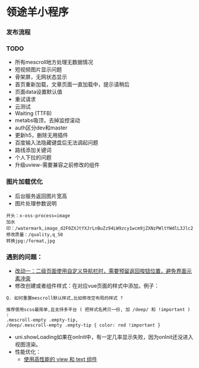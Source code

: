 # 领途羊小程序

### 发布流程

### TODO
- 所有mescroll地方处理无数据情况
- 短视频图片显示问题
- 骨架屏，无网状态显示
- 首页重新加载，文章页面一直加载中，提示请稍后
- 页面data设置默认值
- 重试请求
- 云测试
- Waiting (TTFB)
- metabs吸顶，去掉监控滚动
- auth区分dev和master
- 更新h5，删除无用插件
- 百度输入法隐藏键盘后无法调起问题
- 路线添加关键词
- 个人下拉的问题
- 升级uview-需要兼容之前修改的组件
### 图片加载优化
- 后台服务返回图片宽高
- 图片处理参数说明
```
开头：x-oss-process=image
加水印：/watermark,image_d2F0ZXJtYXJrLnBuZz94LW9zcy1wcm9jZXNzPWltYWdlL3Jlc2l6ZSxQXzg=,g_sw,x_30,y_10
修改质量：/quality,q_50
转换jpg:/format,jpg
```
### 遇到的问题：
- [改动一：二级页面使用自定义导航栏时，需要预留返回按钮位置，避免界面元素冲突](https://smartprogram.baidu.com/forum/topic/show/125547#:~:text=%E6%94%B9%E5%8A%A8%E4%B8%80%EF%BC%9A%E4%BA%8C%E7%BA%A7%E9%A1%B5%E9%9D%A2%E4%BD%BF%E7%94%A8%E8%87%AA%E5%AE%9A%E4%B9%89%E5%AF%BC%E8%88%AA%E6%A0%8F%E6%97%B6%EF%BC%8C%E9%9C%80%E8%A6%81%E9%A2%84%E7%95%99%E8%BF%94%E5%9B%9E%E6%8C%89%E9%92%AE%E4%BD%8D%E7%BD%AE%EF%BC%8C%E9%81%BF%E5%85%8D%E7%95%8C%E9%9D%A2%E5%85%83%E7%B4%A0%E5%86%B2%E7%AA%81)
- 修改创建或者组件样式：在对应vue页面的样式中添加，例子：
```
Q. 如何重置mescroll默认样式,比如修改空布局的样式 ?

推荐使用scss最简单,且支持多平台 ( 把样式名拷贝一份, 加 /deep/ 和 !important ) :
.mescroll-empty .empty-tip,
/deep/.mescroll-empty .empty-tip { color: red !important }

```
- uni.showLoading如果在onInit中，有一定几率显示失败，因为onInit还没进入视图渲染。
- 性能优化：
	- [使用高性能的 view 和 text 组件](https://smartprogram.baidu.com/docs/develop/performance/performance_view&text/)